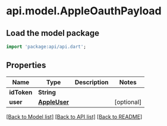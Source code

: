 # api.model.AppleOauthPayload

## Load the model package
```dart
import 'package:api/api.dart';
```

## Properties
Name | Type | Description | Notes
------------ | ------------- | ------------- | -------------
**idToken** | **String** |  | 
**user** | [**AppleUser**](AppleUser.md) |  | [optional] 

[[Back to Model list]](../README.md#documentation-for-models) [[Back to API list]](../README.md#documentation-for-api-endpoints) [[Back to README]](../README.md)


